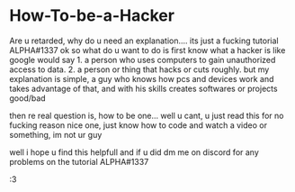 # How-To-be-a-Hacker
Are u retarded, why do u need an explanation.... its just a fucking tutorial ALPHA#1337
ok so
what do u want to do is first know what a hacker is
like google would say
1.
a person who uses computers to gain unauthorized access to data.
2.
a person or thing that hacks or cuts roughly.
but my explanation is simple, a guy who knows how pcs and devices work and takes advantage of that, and with his skills creates softwares or projects good/bad

then re real question is, how to be one...
well u cant, u just read this for no fucking reason nice one, just know how to code and watch a video or something, im not ur guy

well i hope u find this helpfull and if u did dm me on discord for any problems on the tutorial ALPHA#1337


:3
